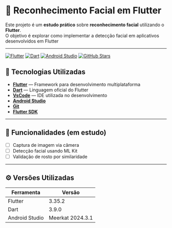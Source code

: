 # 🤖 Reconhecimento Facial em Flutter

Este projeto é um **estudo prático** sobre **reconhecimento facial** utilizando o **Flutter**.  
O objetivo é explorar como implementar a detecção facial em aplicativos desenvolvidos em Flutter

---


[![Flutter](https://img.shields.io/badge/Flutter-3.35.2-blue?logo=flutter)](https://flutter.dev/)
[![Dart](https://img.shields.io/badge/Dart-3.9.0-blue?logo=dart)](https://dart.dev/)
[![Android Studio](https://img.shields.io/badge/Android%20Studio-Meerkat%202024.3.1-brightgreen?logo=androidstudio)](https://developer.android.com/studio)
[![GitHub Stars](https://img.shields.io/github/stars/Rhayssam/flutter-facial-recognition?style=social)](https://github.com/Rhayssam/flutter-facial-recognition.git)



## 🚀 Tecnologias Utilizadas

- **[Flutter](https://flutter.dev/)** — Framework para desenvolvimento multiplataforma  
- **[Dart](https://dart.dev/)** — Linguagem oficial do Flutter 
- **[VsCode](https://code.visualstudio.com/)** — IDE utilizada no desenvolvimento 
- **[Android Studio](https://developer.android.com/studio)** 
- **[Git](https://git-scm.com/)**
- **[Flutter SDK](https://docs.flutter.dev/get-started/install)**

---

## 🧠 Funcionalidades (em estudo)

- [ ] Captura de imagem via câmera  
- [ ] Detecção facial usando ML Kit  
- [ ] Validação de rosto por similaridade  

---

## ⚙️ Versões Utilizadas

| Ferramenta       | Versão       |
|------------------|--------------|
| Flutter          | 3.35.2       |
| Dart             | 3.9.0        |
| Android Studio   | Meerkat 2024.3.1 |

